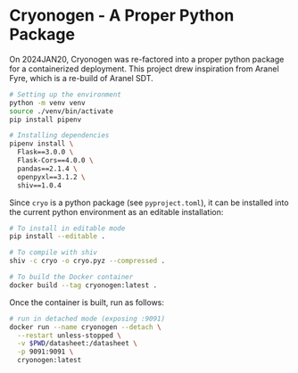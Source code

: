 # Cryonogen - A Proper Python Package

On 2024JAN20, Cryonogen was re-factored into a proper python package for a containerized deployment.
This project drew inspiration from Aranel Fyre, which is a re-build of Aranel SDT.

```bash
# Setting up the environment
python -m venv venv
source ./venv/bin/activate
pip install pipenv

# Installing dependencies
pipenv install \
  Flask==3.0.0 \
  Flask-Cors==4.0.0 \
  pandas==2.1.4 \
  openpyxl==3.1.2 \
  shiv==1.0.4
```

Since `cryo` is a python package (see `pyproject.toml`), it can be installed into the current python environment as an editable installation:

```bash
# To install in editable mode
pip install --editable .

# To compile with shiv
shiv -c cryo -o cryo.pyz --compressed .

# To build the Docker container
docker build --tag cryonogen:latest .
```

Once the container is built, run as follows:

```bash
# run in detached mode (exposing :9091)
docker run --name cryonogen --detach \
  --restart unless-stopped \
  -v $PWD/datasheet:/datasheet \
  -p 9091:9091 \
  cryonogen:latest
```
